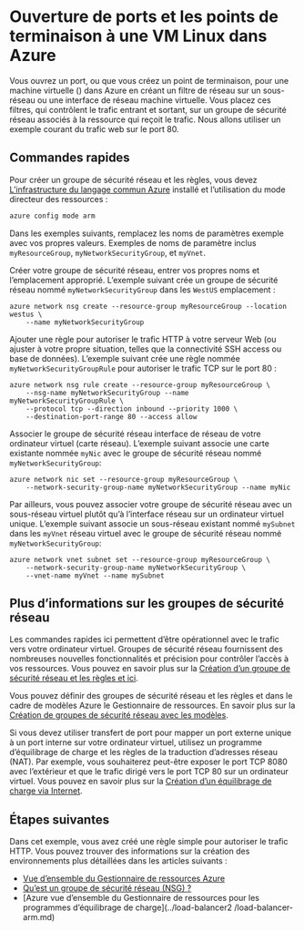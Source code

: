 <properties
   pageTitle="Ouvrez les ports et les points de terminaison à une VM Linux | Microsoft Azure"
   description="Découvrez comment ouvrir un port / créer un point de terminaison de votre VM Linux à l’aide du modèle de déploiement de gestionnaire ressource Azure et l’infrastructure du langage commun Azure"
   services="virtual-machines-linux"
   documentationCenter=""
   authors="iainfoulds"
   manager="timlt"
   editor=""/>

<tags
   ms.service="virtual-machines-linux"
   ms.devlang="na"
   ms.topic="article"
   ms.tgt_pltfrm="vm-linux"
   ms.workload="infrastructure-services"
   ms.date="10/27/2016"
   ms.author="iainfou"/>

# <a name="opening-ports-and-endpoints-to-a-linux-vm-in-azure"></a>Ouverture de ports et les points de terminaison à une VM Linux dans Azure
Vous ouvrez un port, ou que vous créez un point de terminaison, pour une machine virtuelle () dans Azure en créant un filtre de réseau sur un sous-réseau ou une interface de réseau machine virtuelle. Vous placez ces filtres, qui contrôlent le trafic entrant et sortant, sur un groupe de sécurité réseau associés à la ressource qui reçoit le trafic. Nous allons utiliser un exemple courant du trafic web sur le port 80.

## <a name="quick-commands"></a>Commandes rapides
Pour créer un groupe de sécurité réseau et les règles, vous devez [L’infrastructure du langage commun Azure](../xplat-cli-install.md) installé et l’utilisation du mode directeur des ressources :

```bash
azure config mode arm
```

Dans les exemples suivants, remplacez les noms de paramètres exemple avec vos propres valeurs. Exemples de noms de paramètre inclus `myResourceGroup`, `myNetworkSecurityGroup`, et `myVnet`.

Créer votre groupe de sécurité réseau, entrer vos propres noms et l’emplacement approprié. L’exemple suivant crée un groupe de sécurité réseau nommé `myNetworkSecurityGroup` dans les `WestUS` emplacement :

```
azure network nsg create --resource-group myResourceGroup --location westus \
    --name myNetworkSecurityGroup
```

Ajouter une règle pour autoriser le trafic HTTP à votre serveur Web (ou ajuster à votre propre situation, telles que la connectivité SSH access ou base de données). L’exemple suivant crée une règle nommée `myNetworkSecurityGroupRule` pour autoriser le trafic TCP sur le port 80 :

```
azure network nsg rule create --resource-group myResourceGroup \
    --nsg-name myNetworkSecurityGroup --name myNetworkSecurityGroupRule \
    --protocol tcp --direction inbound --priority 1000 \
    --destination-port-range 80 --access allow
```

Associer le groupe de sécurité réseau interface de réseau de votre ordinateur virtuel (carte réseau). L’exemple suivant associe une carte existante nommée `myNic` avec le groupe de sécurité réseau nommé `myNetworkSecurityGroup`:

```
azure network nic set --resource-group myResourceGroup \
    --network-security-group-name myNetworkSecurityGroup --name myNic
```

Par ailleurs, vous pouvez associer votre groupe de sécurité réseau avec un sous-réseau virtuel plutôt qu’à l’interface réseau sur un ordinateur virtuel unique. L’exemple suivant associe un sous-réseau existant nommé `mySubnet` dans les `myVnet` réseau virtuel avec le groupe de sécurité réseau nommé `myNetworkSecurityGroup`:

```
azure network vnet subnet set --resource-group myResourceGroup \
    --network-security-group-name myNetworkSecurityGroup \
    --vnet-name myVnet --name mySubnet
```

## <a name="more-information-on-network-security-groups"></a>Plus d’informations sur les groupes de sécurité réseau
Les commandes rapides ici permettent d’être opérationnel avec le trafic vers votre ordinateur virtuel. Groupes de sécurité réseau fournissent des nombreuses nouvelles fonctionnalités et précision pour contrôler l’accès à vos ressources. Vous pouvez en savoir plus sur la [Création d’un groupe de sécurité réseau et les règles et ici](../virtual-network/virtual-networks-create-nsg-arm-cli.md).

Vous pouvez définir des groupes de sécurité réseau et les règles et dans le cadre de modèles Azure le Gestionnaire de ressources. En savoir plus sur la [Création de groupes de sécurité réseau avec les modèles](../virtual-network/virtual-networks-create-nsg-arm-template.md).

Si vous devez utiliser transfert de port pour mapper un port externe unique à un port interne sur votre ordinateur virtuel, utilisez un programme d’équilibrage de charge et les règles de la traduction d’adresses réseau (NAT). Par exemple, vous souhaiterez peut-être exposer le port TCP 8080 avec l’extérieur et que le trafic dirigé vers le port TCP 80 sur un ordinateur virtuel. Vous pouvez en savoir plus sur la [Création d’un équilibrage de charge via Internet](../load-balancer/load-balancer-get-started-internet-arm-cli.md).

## <a name="next-steps"></a>Étapes suivantes
Dans cet exemple, vous avez créé une règle simple pour autoriser le trafic HTTP. Vous pouvez trouver des informations sur la création des environnements plus détaillées dans les articles suivants :

- [Vue d’ensemble du Gestionnaire de ressources Azure](../azure-resource-manager/resource-group-overview.md)
- [Qu’est un groupe de sécurité réseau (NSG) ?](../virtual-network/virtual-networks-nsg.md)
- [Azure vue d’ensemble du Gestionnaire de ressources pour les programmes d’équilibrage de charge](../load-balancer2    /load-balancer-arm.md)
